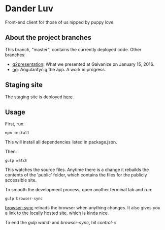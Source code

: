 # Dander Luv

Front-end client for those of us nipped by puppy love.

## About the project branches
This branch, "master", contains the currently deployed code.
Other branches:
- [q2presentation](https://github.com/DryFlyRyan/dander-frontend/tree/q2presentation): What we presented at Galvanize on January 15, 2016.
- [ng](https://github.com/DryFlyRyan/dander-frontend/tree/ng): Angularifynig the app. A work in progress.


## Staging site
The staging site is deployed [here](https://dander.firebaseapp.com/).

## Usage
First, run:

```npm install```

This will install all dependencies listed in package.json.

Then:

```gulp watch```

This watches the source files. Anytime there is a change it rebuilds the contents of the 'public' folder, which contains the files for the publicly accessible site.

To smooth the development process, open another terminal tab and run:

```gulp browser-sync```

[browser-sync](https://www.npmjs.com/package/browser-sync) reloads the browser when anything changes. It also gives you a link to the locally hosted site, which is kinda nice.

To end the *gulp watch* and *browser-sync*, hit *control-c*
